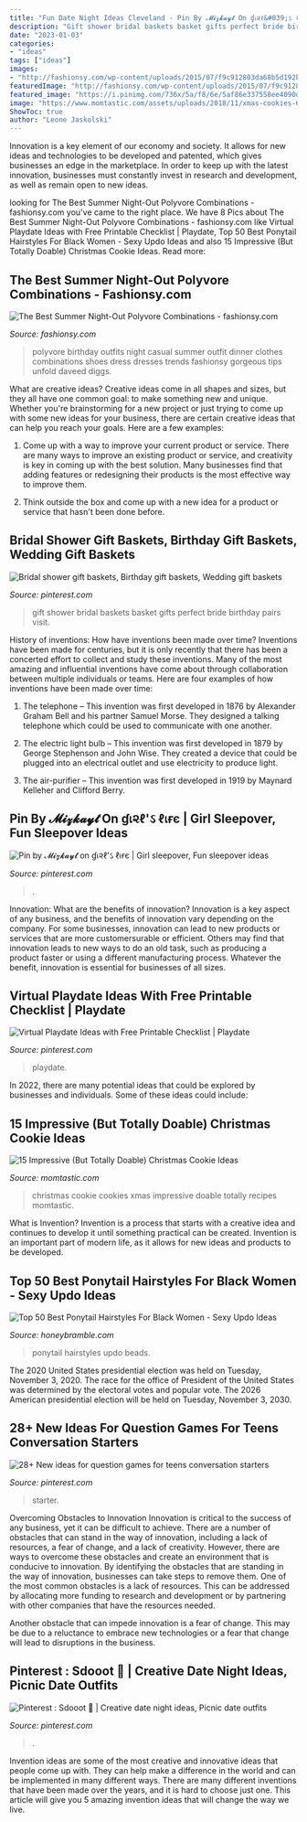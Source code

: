 ```yaml
---
title: "Fun Date Night Ideas Cleveland - Pin By 𝓜𝓲𝔃𝓴𝓪𝔂𝓽 On ɠเ૨ℓ&#039;ઽ ℓเғє"
description: "Gift shower bridal baskets basket gifts perfect bride birthday pairs visit"
date: "2023-01-03"
categories:
- "ideas"
tags: ["ideas"]
images:
- "http://fashionsy.com/wp-content/uploads/2015/07/f9c912803da68b5d192b5c3761f90b7c-600x1024.jpg"
featuredImage: "http://fashionsy.com/wp-content/uploads/2015/07/f9c912803da68b5d192b5c3761f90b7c-600x1024.jpg"
featured_image: "https://i.pinimg.com/736x/5a/f8/6e/5af86e337558ee4090dd4b749653f496--bridal-shower-gifts-gift-baskets.jpg"
image: "https://www.momtastic.com/assets/uploads/2018/11/xmas-cookies-648x486.jpg"
ShowToc: true
author: "Leone Jaskolski"
---
```



Innovation is a key element of our economy and society. It allows for new ideas and technologies to be developed and patented, which gives businesses an edge in the marketplace. In order to keep up with the latest innovation, businesses must constantly invest in research and development, as well as remain open to new ideas.

	

		
looking for The Best Summer Night-Out Polyvore Combinations - fashionsy.com you've came to the right place. We have 8 Pics about The Best Summer Night-Out Polyvore Combinations - fashionsy.com like Virtual Playdate Ideas with Free Printable Checklist | Playdate, Top 50 Best Ponytail Hairstyles For Black Women - Sexy Updo Ideas and also 15 Impressive (But Totally Doable) Christmas Cookie Ideas. Read more:
		
    
## The Best Summer Night-Out Polyvore Combinations - Fashionsy.com

<img loading=lazy src="http://fashionsy.com/wp-content/uploads/2015/07/f9c912803da68b5d192b5c3761f90b7c-600x1024.jpg" onerror="this.onerror=null;this.src='https://tse3.mm.bing.net/th?id=OIP.Owpi6Oln8X-udOR93U5auwHaMo&amp;pid=15.1';" alt="The Best Summer Night-Out Polyvore Combinations - fashionsy.com">

_Source: fashionsy.com_

>polyvore birthday outfits night casual summer outfit dinner clothes combinations shoes dress dresses trends fashionsy gorgeous tips unfold daveed diggs. 

	

What are creative ideas?
Creative ideas come in all shapes and sizes, but they all have one common goal: to make something new and unique. Whether you're brainstorming for a new project or just trying to come up with some new ideas for your business, there are certain creative ideas that can help you reach your goals. Here are a few examples: 
1. Come up with a way to improve your current product or service. There are many ways to improve an existing product or service, and creativity is key in coming up with the best solution. Many businesses find that adding features or redesigning their products is the most effective way to improve them. 

2. Think outside the box and come up with a new idea for a product or service that hasn't been done before.

    
## Bridal Shower Gift Baskets, Birthday Gift Baskets, Wedding Gift Baskets

<img loading=lazy src="https://i.pinimg.com/736x/5a/f8/6e/5af86e337558ee4090dd4b749653f496--bridal-shower-gifts-gift-baskets.jpg" onerror="this.onerror=null;this.src='https://tse4.mm.bing.net/th?id=OIP.ncOpSnfjaC-xW7yZbOAbVAHaJ3&amp;pid=15.1';" alt="Bridal shower gift baskets, Birthday gift baskets, Wedding gift baskets">

_Source: pinterest.com_

>gift shower bridal baskets basket gifts perfect bride birthday pairs visit. 

	

History of inventions: How have inventions been made over time?
Inventions have been made for centuries, but it is only recently that there has been a concerted effort to collect and study these inventions. Many of the most amazing and influential inventions have come about through collaboration between multiple individuals or teams. Here are four examples of how inventions have been made over time:

1) The telephone – This invention was first developed in 1876 by Alexander Graham Bell and his partner Samuel Morse. They designed a talking telephone which could be used to communicate with one another.

2) The electric light bulb – This invention was first developed in 1879 by George Stephenson and John Wise. They created a device that could be plugged into an electrical outlet and use electricity to produce light.

3) The air-purifier – This invention was first developed in 1919 by Maynard Kelleher and Clifford Berry.

    
## Pin By 𝓜𝓲𝔃𝓴𝓪𝔂𝓽 On ɠเ૨ℓ&#039;ઽ ℓเғє | Girl Sleepover, Fun Sleepover Ideas

<img loading=lazy src="https://i.pinimg.com/736x/2f/7d/b6/2f7db6e5bca27fdf65d32527ef152a71.jpg" onerror="this.onerror=null;this.src='https://tse3.mm.bing.net/th?id=OIP.ahW4jq8oKZGs339_TF0HDwHaJH&amp;pid=15.1';" alt="Pin by 𝓜𝓲𝔃𝓴𝓪𝔂𝓽 on ɠเ૨ℓ&#039;ઽ ℓเғє | Girl sleepover, Fun sleepover ideas">

_Source: pinterest.com_

>. 

	

Innovation: What are the benefits of innovation?
Innovation is a key aspect of any business, and the benefits of innovation vary depending on the company. For some businesses, innovation can lead to new products or services that are more customersurable or efficient. Others may find that innovation leads to new ways to do an old task, such as producing a product faster or using a different manufacturing process. Whatever the benefit, innovation is essential for businesses of all sizes.

    
## Virtual Playdate Ideas With Free Printable Checklist | Playdate

<img loading=lazy src="https://i.pinimg.com/736x/09/66/bd/0966bdf862f1210d99f5468f685ecbf7.jpg" onerror="this.onerror=null;this.src='https://tse1.mm.bing.net/th?id=OIP.kfVBrE2v9NJmBsAlQW8qYwHaKk&amp;pid=15.1';" alt="Virtual Playdate Ideas with Free Printable Checklist | Playdate">

_Source: pinterest.com_

>playdate. 

	

In 2022, there are many potential ideas that could be explored by businesses and individuals. Some of these ideas could include: 

    
## 15 Impressive (But Totally Doable) Christmas Cookie Ideas

<img loading=lazy src="https://www.momtastic.com/assets/uploads/2018/11/xmas-cookies-648x486.jpg" onerror="this.onerror=null;this.src='https://tse2.mm.bing.net/th?id=OIP.51QLdwPPexdYaPyFYIWeawHaFj&amp;pid=15.1';" alt="15 Impressive (But Totally Doable) Christmas Cookie Ideas">

_Source: momtastic.com_

>christmas cookie cookies xmas impressive doable totally recipes momtastic. 

	

What is Invention?
Invention is a process that starts with a creative idea and continues to develop it until something practical can be created. Invention is an important part of modern life, as it allows for new ideas and products to be developed.

    
## Top 50 Best Ponytail Hairstyles For Black Women - Sexy Updo Ideas

<img loading=lazy src="https://honeybramble.com/wp-content/uploads/updo-with-golden-beads-braided-long-ponytail-for-black-women.jpg" onerror="this.onerror=null;this.src='https://tse4.mm.bing.net/th?id=OIP.uppQ908YYVH7Kj88QppypQAAAA&amp;pid=15.1';" alt="Top 50 Best Ponytail Hairstyles For Black Women - Sexy Updo Ideas">

_Source: honeybramble.com_

>ponytail hairstyles updo beads. 

	

The 2020 United States presidential election was held on Tuesday, November 3, 2020. The race for the office of President of the United States was determined by the electoral votes and popular vote. The 2026 American presidential election will be held on Tuesday, November 3, 2030.

    
## 28+ New Ideas For Question Games For Teens Conversation Starters

<img loading=lazy src="https://i.pinimg.com/736x/c9/8d/20/c98d20325b4b113449e4d5f3354c309c.jpg" onerror="this.onerror=null;this.src='https://tse3.mm.bing.net/th?id=OIP.d5FMkn-AdtEkWHtnkMyPkgAAAA&amp;pid=15.1';" alt="28+ New ideas for question games for teens conversation starters">

_Source: pinterest.com_

>starter. 

	

Overcoming Obstacles to Innovation
Innovation is critical to the success of any business, yet it can be difficult to achieve. There are a number of obstacles that can stand in the way of innovation, including a lack of resources, a fear of change, and a lack of creativity. However, there are ways to overcome these obstacles and create an environment that is conducive to innovation.
By identifying the obstacles that are standing in the way of innovation, businesses can take steps to remove them. One of the most common obstacles is a lack of resources. This can be addressed by allocating more funding to research and development or by partnering with other companies that have the resources needed.

Another obstacle that can impede innovation is a fear of change. This may be due to a reluctance to embrace new technologies or a fear that change will lead to disruptions in the business.

    
## Pinterest : Sdooot 🦋 | Creative Date Night Ideas, Picnic Date Outfits

<img loading=lazy src="https://i.pinimg.com/736x/f2/58/9b/f2589b36d994844911f7ad1505385341.jpg" onerror="this.onerror=null;this.src='https://tse2.mm.bing.net/th?id=OIP.wDvIMQOfdEiVXf7d3-GXHAHaNK&amp;pid=15.1';" alt="Pinterest : Sdooot 🦋 | Creative date night ideas, Picnic date outfits">

_Source: pinterest.com_

>. 

	

Invention ideas are some of the most creative and innovative ideas that people come up with. They can help make a difference in the world and can be implemented in many different ways. There are many different inventions that have been made over the years, and it is hard to choose just one. This article will give you 5 amazing invention ideas that will change the way we live.

